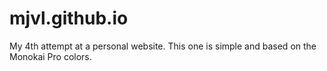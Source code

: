 # mjvl.github.io

My 4th attempt at a personal website. This one is simple and based on the Monokai Pro colors.
